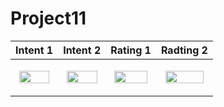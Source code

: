 # Project11


|Intent 1|Intent 2|Rating 1|Radting 2|
|---|---|---|---|
|<p align="center"><img src = "https://user-images.githubusercontent.com/97438155/225630917-f3b6a379-6487-495c-8e67-fc321da6a216.png" width="90%" height="90%"></p>|<p align="center"><img src = "https://user-images.githubusercontent.com/97438155/225630929-0d9d2c3d-1f3f-44fc-8c11-32c60b47be40.png" width="90%" height="90%"></p>|<p align="center"><img src = "https://user-images.githubusercontent.com/97438155/225630932-be5dc2aa-ddf0-46d7-9304-3148d7324bd5.png" width="90%" height="90%"></p>|<p align="center"><img src = "https://user-images.githubusercontent.com/97438155/225630945-5f986649-8f05-4bb8-98f5-d3ac6e274394.png" width="90%" height="90%"></p>|
